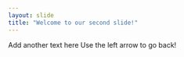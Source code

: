 ```yaml
---
layout: slide
title: "Welcome to our second slide!"
---
```

Add another text here
Use the left arrow to go back!
